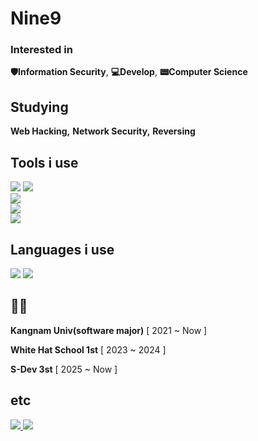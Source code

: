 # Nine9

### Interested in
**🛡️Information Security**, **💻Develop**, **📟Computer Science**

## Studying
**Web Hacking,**
**Network Security,**
**Reversing**

## Tools i use
<img src="https://img.shields.io/badge/vim-019733?style=for-the-badge&logo=vim&logoColor=white"> <img src="https://img.shields.io/badge/VSCode-2C2C32?style=for-the-badge&logo=visual-studio-code&logoColor=22ABF3">
<br>
<img src="https://img.shields.io/badge/burpsuite-FF6633?style=for-the-badge&logo=burpsuite&logoColor=white">
<br>
<img src="https://img.shields.io/badge/git-F05033?style=for-the-badge&logo=git&logoColor=white">
<br>
<img src="https://img.shields.io/badge/proxmox-E57000?style=for-the-badge&logo=proxmox&logoColor=white">

## Languages i use
<img src="https://img.shields.io/badge/python-3776AB?style=for-the-badge&logo=python&logoColor=white">
<img src="https://img.shields.io/badge/cplusplus-00599C?style=for-the-badge&logo=cplusplus&logoColor=white">

## 🧑‍🎓
**Kangnam Univ(software major)** [ 2021 ~ Now ]

**White Hat School 1st** [ 2023 ~ 2024 ]

**S-Dev 3st** [ 2025 ~ Now ]

## etc
<a href="https://velog.io/@protection0828/posts">
<img src="https://img.shields.io/badge/velog-1EBC8F?style=for-the-badge&logo=velog&logoColor=white">
</a>
<img src="https://img.shields.io/badge/protection0828@gmail.com-76BB21?style=for-the-badge&logo=mailbox.org&logoColor=white">
